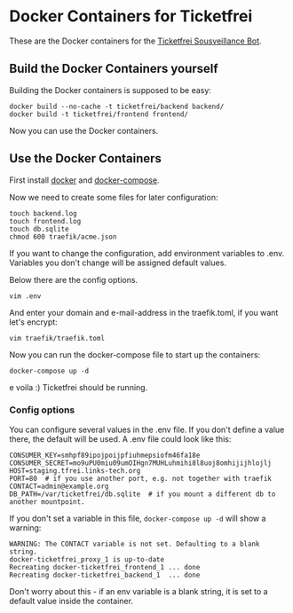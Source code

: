 # Docker Containers for Ticketfrei

These are the Docker containers for the [Ticketfrei Sousveillance Bot](https://github.com/ticketfrei/ticketfrei).

## Build the Docker Containers yourself

Building the Docker containers is supposed to be easy:

```
docker build --no-cache -t ticketfrei/backend backend/
docker build -t ticketfrei/frontend frontend/
```

Now you can use the Docker containers.

## Use the Docker Containers

First install [docker](https://docs.docker.com/install/#server) and [docker-compose](https://docs.docker.com/compose/install/).

Now we need to create some files for later configuration:

```
touch backend.log
touch frontend.log
touch db.sqlite
chmod 600 traefik/acme.json
```

If you want to change the configuration, add environment variables to .env.
Variables you don't change will be assigned default values.

Below there are the config options.

```
vim .env
```

And enter your domain and e-mail-address in the traefik.toml, if you want let's
encrypt:

```
vim traefik/traefik.toml
```

Now you can run the docker-compose file to start up the containers:

```
docker-compose up -d
```

e voila :) Ticketfrei should be running.

### Config options

You can configure several values in the .env file. If you don't define a value
there, the default will be used. A .env file could look like this:

```
CONSUMER_KEY=smhpf89ipojpoijpfiuhmepsiofm46fa18e
CONSUMER_SECRET=mo9uPU0miu09umOIHgn7MUHLuhmihi8l8uoj8omhijijhlojlj
HOST=staging.tfrei.links-tech.org
PORT=80  # if you use another port, e.g. not together with traefik
CONTACT=admin@example.org
DB_PATH=/var/ticketfrei/db.sqlite  # if you mount a different db to another mountpoint.
```

If you don't set a variable in this file, `docker-compose up -d` will show a
warning:

```
WARNING: The CONTACT variable is not set. Defaulting to a blank string.
docker-ticketfrei_proxy_1 is up-to-date
Recreating docker-ticketfrei_frontend_1 ... done
Recreating docker-ticketfrei_backend_1  ... done
```

Don't worry about this - if an env variable is a blank string, it is set to a
default value inside the container.

